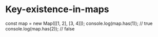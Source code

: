 # Key-existence-in-maps
 
const map = new Map([[1, 2], [3, 4]]);
console.log(map.has(1)); // true
console.log(map.has(2)); // false
